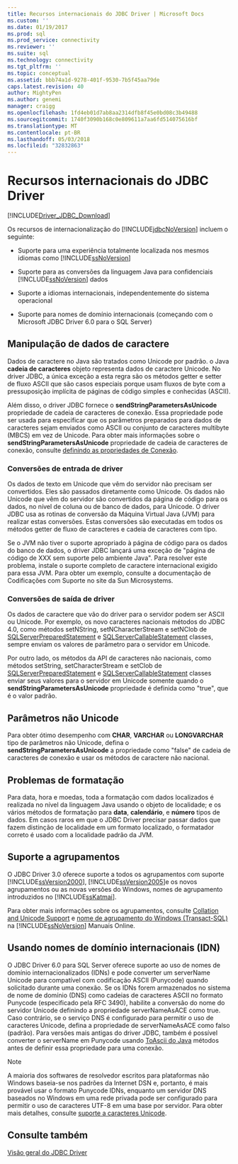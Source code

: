 ```yaml
---
title: Recursos internacionais do JDBC Driver | Microsoft Docs
ms.custom: ''
ms.date: 01/19/2017
ms.prod: sql
ms.prod_service: connectivity
ms.reviewer: ''
ms.suite: sql
ms.technology: connectivity
ms.tgt_pltfrm: ''
ms.topic: conceptual
ms.assetid: bbb74a1d-9278-401f-9530-7b5f45aa79de
caps.latest.revision: 40
author: MightyPen
ms.author: genemi
manager: craigg
ms.openlocfilehash: 1fd4eb01d7ab8aa2314dfb8f45e0bd08c3b49488
ms.sourcegitcommit: 1740f3090b168c0e809611a7aa6fd514075616bf
ms.translationtype: MT
ms.contentlocale: pt-BR
ms.lasthandoff: 05/03/2018
ms.locfileid: "32832863"
---
```

# <a name="international-features-of-the-jdbc-driver"></a>Recursos internacionais do JDBC Driver
[!INCLUDE[Driver_JDBC_Download](../../includes/driver_jdbc_download.md)]

  Os recursos de internacionalização do [!INCLUDE[jdbcNoVersion](../../includes/jdbcnoversion_md.md)] incluem o seguinte:  
  
-   Suporte para uma experiência totalmente localizada nos mesmos idiomas como [!INCLUDE[ssNoVersion](../../includes/ssnoversion_md.md)]  
  
-   Suporte para as conversões da linguagem Java para confidenciais [!INCLUDE[ssNoVersion](../../includes/ssnoversion_md.md)] dados  
  
-   Suporte a idiomas internacionais, independentemente do sistema operacional  
  
-   Suporte para nomes de domínio internacionais (começando com o Microsoft JDBC Driver 6.0 para o SQL Server)  
  
## <a name="handling-of-character-data"></a>Manipulação de dados de caractere  
 Dados de caractere no Java são tratados como Unicode por padrão. o Java **cadeia de caracteres** objeto representa dados de caractere Unicode. No driver JDBC, a única exceção a esta regra são os métodos getter e setter de fluxo ASCII que são casos especiais porque usam fluxos de byte com a pressuposição implícita de páginas de código simples e conhecidas (ASCII).  
  
 Além disso, o driver JDBC fornece o **sendStringParametersAsUnicode** propriedade de cadeia de caracteres de conexão. Essa propriedade pode ser usada para especificar que os parâmetros preparados para dados de caracteres sejam enviados como ASCII ou conjunto de caracteres multibyte (MBCS) em vez de Unicode. Para obter mais informações sobre o **sendStringParametersAsUnicode** propriedade de cadeia de caracteres de conexão, consulte [definindo as propriedades de Conexão](../../connect/jdbc/setting-the-connection-properties.md).  
  
### <a name="driver-incoming-conversions"></a>Conversões de entrada de driver  
 Os dados de texto em Unicode que vêm do servidor não precisam ser convertidos. Eles são passados diretamente como Unicode. Os dados não Unicode que vêm do servidor são convertidos da página de código para os dados, no nível de coluna ou de banco de dados, para Unicode. O driver JDBC usa as rotinas de conversão da Máquina Virtual Java (JVM) para realizar estas conversões. Estas conversões são executadas em todos os métodos getter de fluxo de caracteres e cadeia de caracteres com tipo.  
  
 Se o JVM não tiver o suporte apropriado à página de código para os dados do banco de dados, o driver JDBC lançará uma exceção de "página de código de XXX sem suporte pelo ambiente Java". Para resolver este problema, instale o suporte completo de caractere internacional exigido para essa JVM. Para obter um exemplo, consulte a documentação de Codificações com Suporte no site da Sun Microsystems.  
  
### <a name="driver-outgoing-conversions"></a>Conversões de saída de driver  
 Os dados de caractere que vão do driver para o servidor podem ser ASCII ou Unicode. Por exemplo, os novo caracteres nacionais métodos do JDBC 4.0, como métodos setNString, setNCharacterStream e setNClob de [SQLServerPreparedStatement](../../connect/jdbc/reference/sqlserverpreparedstatement-class.md) e [SQLServerCallableStatement](../../connect/jdbc/reference/sqlservercallablestatement-class.md) classes, sempre enviam os valores de parâmetro para o servidor em Unicode.  
  
 Por outro lado, os métodos da API de caracteres não nacionais, como métodos setString, setCharacterStream e setClob de [SQLServerPreparedStatement](../../connect/jdbc/reference/sqlserverpreparedstatement-class.md) e [SQLServerCallableStatement](../../connect/jdbc/reference/sqlservercallablestatement-class.md) classes enviar seus valores para o servidor em Unicode somente quando o **sendStringParametersAsUnicode** propriedade é definida como "true", que é o valor padrão.  
  
## <a name="non-unicode-parameters"></a>Parâmetros não Unicode  
 Para obter ótimo desempenho com **CHAR**, **VARCHAR** ou **LONGVARCHAR** tipo de parâmetros não Unicode, defina o **sendStringParametersAsUnicode** a propriedade como "false" de cadeia de caracteres de conexão e usar os métodos de caractere não nacional.  
  
## <a name="formatting-issues"></a>Problemas de formatação  
 Para data, hora e moedas, toda a formatação com dados localizados é realizada no nível da linguagem Java usando o objeto de localidade; e os vários métodos de formatação para **data**, **calendário**, e **número** tipos de dados. Em casos raros em que o JDBC Driver precisar passar dados que fazem distinção de localidade em um formato localizado, o formatador correto é usado com a localidade padrão da JVM.  
  
## <a name="collation-support"></a>Suporte a agrupamentos  
 O JDBC Driver 3.0 oferece suporte a todos os agrupamentos com suporte [!INCLUDE[ssVersion2000](../../includes/ssversion2000_md.md)], [!INCLUDE[ssVersion2005](../../includes/ssversion2005_md.md)]e os novos agrupamentos ou as novas versões do Windows, nomes de agrupamento introduzidos no [!INCLUDE[ssKatmai](../../includes/sskatmai_md.md)].  
  
 Para obter mais informações sobre os agrupamentos, consulte [Collation and Unicode Support](http://go.microsoft.com/fwlink/?LinkId=131366) e [nome de agrupamento do Windows (Transact-SQL)](http://go.microsoft.com/fwlink/?LinkId=131367) na [!INCLUDE[ssNoVersion](../../includes/ssnoversion_md.md)] Manuais Online.  
  
## <a name="using-international-domain-names-idn"></a>Usando nomes de domínio internacionais (IDN)  
 O JDBC Driver 6.0 para SQL Server oferece suporte ao uso de nomes de domínio internacionalizados (IDNs) e pode converter um serverName Unicode para compatível com codificação ASCII (Punycode) quando solicitado durante uma conexão.  Se os IDNs forem armazenados no sistema de nome de domínio (DNS) como cadeias de caracteres ASCII no formato Punycode (especificado pela RFC 3490), habilite a conversão do nome do servidor Unicode definindo a propriedade serverNameAsACE como true.  Caso contrário, se o serviço DNS é configurado para permitir o uso de caracteres Unicode, defina a propriedade de serverNameAsACE como falso (padrão).  Para versões mais antigas do driver JDBC, também é possível converter o serverName em Punycode usando [ToAscii do Java](http://docs.oracle.com/javase/8/docs/api/java/net/IDN.html) métodos antes de definir essa propriedade para uma conexão.  
  
> [!NOTE]  
>  A maioria dos softwares de resolvedor escritos para plataformas não Windows baseia-se nos padrões da Internet DSN e, portanto, é mais provável usar o formato Punycode IDNs, enquanto um servidor DNS baseados no Windows em uma rede privada pode ser configurado para permitir o uso de caracteres UTF-8 em uma base por servidor.  Para obter mais detalhes, consulte [suporte a caracteres Unicode](https://technet.microsoft.com/library/cc738403(v=ws.10).aspx).  
  
## <a name="see-also"></a>Consulte também  
 [Visão geral do JDBC Driver](../../connect/jdbc/overview-of-the-jdbc-driver.md)  
  
  
